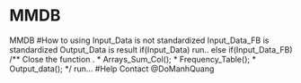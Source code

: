 # MMDB
MMDB
#How to using
    Input_Data is not standardized
    Input_Data_FB is standardized
    Output_Data is result
    if(Input_Data)
      run..
    else if(Input_Data_FB)
      /** Close the function . 
      * Arrays_Sum_Col();
          * Frequency_Table();
          * Output_data();
      */
	  run...
  #Help 
  Contact @DoManhQuang
